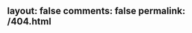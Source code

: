 layout: false 
comments: false
permalink: /404.html
---
<html>
<head>
</head>
<body>
<script type="text/javascript" src="http://www.qq.com/404/search_children.js" charset="utf-8" homePageUrl="http://leyar.me" homePageName="返回主页"></script>
</body>
</html>
